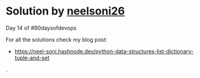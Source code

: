 # Solution by [neelsoni26](https://github.com/neelsoni26/)

Day 14 of #90daysofdevops

For all the solutions check my blog post:

*  https://neel-soni.hashnode.dev/python-data-structures-list-dictionary-tuple-and-set

.
